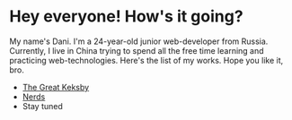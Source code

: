 # Hey everyone! How's it going? 

My name's Dani. I'm a 24-year-old junior web-developer from Russia. Currently, I live in China trying to spend all the free time learning and practicing web-technologies. Here's the list of my works. Hope you like it, bro.
+ [The Great Keksby](https://papafreelancer.github.io/keks/ "The Great Keksby")
+ [Nerds](https://papafreelancer.github.io/nerds/ "Nerds")
+ Stay tuned
